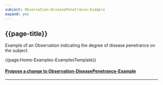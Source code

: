 ```yaml
---
subject: Observation-DiseasePenetrance-Example
expand: yes
---
```


## {{page-title}}

Example of an Observation indicating the degree of disease penetrance on the subject.


{{page:Home-Examples-ExamplesTemplate}}



<div id="Feedback" class="tabcontent">
<h4><a href='https://simplifier.net/NHS-Digital-FHIR-Genomics-Implementation-Guide/Observation-DiseasePenetrance-Example/~issues?level=File' target="_blank">Propose a change to Observation-DiseasePenetrance-Example</a></h4>
</div>

---
